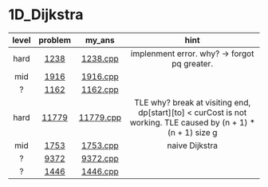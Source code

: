 # 1D_Dijkstra
| level | problem | my_ans | hint |
| :--: | :--: | :--: | :--: |
| hard | [1238](https://www.acmicpc.net/problem/1238) | [1238.cpp](./1238/1238.cpp) | implenment error. why? -> forgot pq greater. |
| mid | [1916](https://www.acmicpc.net/problem/1916) | [1916.cpp](./1916/1916.cpp) |  |
| ? | [1162](https://www.acmicpc.net/problem/1162) | [1162.cpp](./1162/1162.cpp) |  |
| hard | [11779](https://www.acmicpc.net/problem/11779) | [11779.cpp](./11779/11779.cpp) | TLE why? break at visiting end, dp[start][to] < curCost is not working. TLE caused by (n + 1) * (n + 1) size g |
| mid | [1753](https://www.acmicpc.net/problem/1753) | [1753.cpp](./1753/1753.cpp) | naive Dijkstra |
| ? | [9372](https://www.acmicpc.net/problem/9372) | [9372.cpp](./9372/9372.cpp) |  |
| ? | [1446](https://www.acmicpc.net/problem/1446) | [1446.cpp](./1446/1446.cpp) |  |
